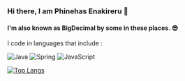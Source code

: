 ### Hi there, I am Phinehas Enakireru 👋

#### I'm also known as BigDecimal by some in these places. 😎

I code in languages that include :

![Java](https://img.shields.io/badge/java-%23ED8B00.svg?style=plastic&logo=java&logoColor=white) ![Spring](https://img.shields.io/badge/spring-%236DB33F.svg?style=plastic&logo=spring&logoColor=white) ![JavaScript](https://img.shields.io/badge/javascript-%23323330.svg?style=plastic&logo=javascript&logoColor=%23F7DF1E)

[![Top Langs](https://github-readme-stats.vercel.app/api/top-langs/?username=Phinehas-1)](https://github.com/anuraghazra/github-readme-stats)


